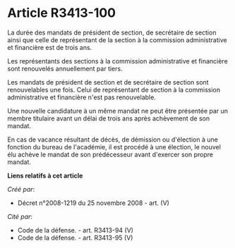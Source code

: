 # Article R3413-100

La durée des mandats de président de section, de secrétaire de section ainsi que celle de représentant de la section à la
commission administrative et financière est de trois ans.

Les représentants des sections à la commission administrative et financière sont renouvelés annuellement par tiers.

Les mandats de président de section et de secrétaire de section sont renouvelables une fois. Celui de représentant de section
à la commission administrative et financière n'est pas renouvelable.

Une nouvelle candidature à un même mandat ne peut être présentée par un membre titulaire avant un délai de trois ans après
achèvement de son mandat.

En cas de vacance résultant de décès, de démission ou d'élection à une fonction du bureau de l'académie, il est procédé à une
élection, le nouvel élu achève le mandat de son prédécesseur avant d'exercer son propre mandat.

**Liens relatifs à cet article**

_Créé par_:

  - Décret n°2008-1219 du 25 novembre 2008 - art. (V)

_Cité par_:

  - Code de la défense. - art. R3413-94 (V)
  - Code de la défense. - art. R3413-95 (V)
